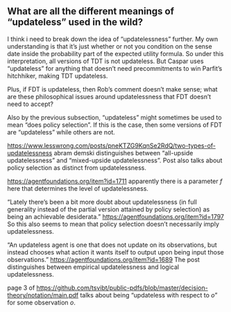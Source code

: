 ## What are all the different meanings of “updateless” used in the wild?

I think i need to break down the idea of “updatelessness” further. My own understanding
is that it’s just whether or not you condition on the sense date inside the probability
part of the expected utility formula. So under this interpretation, all versions of
TDT is not updateless. But Caspar uses “updateless” for anything that doesn’t need
precommitments to win Parfit’s hitchhiker, making TDT updateless.

Plus, if FDT is updateless, then Rob’s comment
doesn’t make sense; what are these philosophical issues around updatelessness that FDT
doesn’t need to accept?

Also by the previous subsection, “updateless” might sometimes be used to mean
“does policy selection”. If this is the case, then some versions of FDT are
“updateless” while others are not.

https://www.lesswrong.com/posts/pneKTZG9KqnSe2RdQ/two-types-of-updatelessness abram demski distinguishes between “all-upside updatelessness” and “mixed-upside updatelessness”. Post also talks about policy selection as distinct from updatelessness.

https://agentfoundations.org/item?id=1711 apparently there is a parameter $f$ here that determines the level of updatelessness.

“Lately there’s been a bit more doubt about updatelessness (in full generality instead of the partial version attained by policy selection) as being an achievable desiderata.” https://agentfoundations.org/item?id=1797 So this also seems to mean that policy selection doesn’t necessarily imply updatelessness.

“An updateless agent is one that does not update on its observations, but instead chooses what action it wants itself to output upon being input those observations.” https://agentfoundations.org/item?id=1689 The post distinguishes between empirical updatelessness and logical updatelessness.

page 3 of https://github.com/tsvibt/public-pdfs/blob/master/decision-theory/notation/main.pdf talks about being “updateless with respect to $o$” for some observation $o$.
